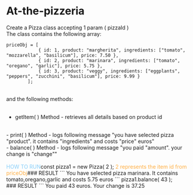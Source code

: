 # At-the-pizzeria

Create a Pizza class accepting 1 param ( pizzaId ) \
The class contains the following array:
​
```
priceObj = [
            { id: 1, product: "margherita", ingredients: ["tomato", "mozzarella", "basilicum"], price: 7.50 },
            { id: 2, product: "marinara", ingredients: ["tomato", "oregano", "garlic"], price: 5.75 },
            { id: 3, product: "veggy", ingredients: ["eggplants", "peppers", "zucchini", "basilicum"], price: 9.99 }
        ];
```
​
<br>
and the following methods:
<br>
​
- getItem( ) Method - retrieves all details based on product id 
<br>
- print( ) Method - logs following message "you have selected pizza "product". it contains "ingredients" and costs "price" euros"
<br>
- balance( ) Method - logs following message "you paid "amount". your change is "change""       
​
<br>
<br>
<span style="color:lightskyblue">HOW TO RUN </span>
​
const pizza1 = new Pizza( 2 );  <span style="color:#ffae42"> 2 represents the item id from priceObj </span>
​
### RESULT
```
You have selected pizza marinara. 
It contains tomato,oregano,garlic and costs 5.75 euros
```
pizza1.balance( 43 ); 
<br>
​
### RESULT
```
You paid 43 euros. Your change is 37.25
